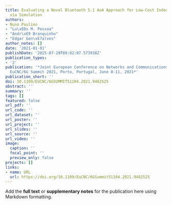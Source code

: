 ```yaml
---
title: Evaluating a Novel Bluetooth 5.1 AoA Approach for Low-Cost Indoor Vehicle Tracking
  via Simulation
authors:
- Nuno Paulino
- "Lu\xEDs M. Pessoa"
- "Andr\xE9 Branquinho"
- "Edgar Gon\xE7alves"
author_notes: []
date: '2021-01-01'
publishDate: '2025-07-29T09:02:07.573938Z'
publication_types:
- '2'
publication: '*Joint European Conference on Networks and Communications & 6G Summit,
  EuCNC/6G Summit 2021, Porto, Portugal, June 8-11, 2021*'
publication_short: ''
doi: 10.1109/EUCNC/6GSUMMIT51104.2021.9482525
abstract: ''
summary: ''
tags: []
featured: false
url_pdf: ''
url_code: ''
url_dataset: ''
url_poster: ''
url_project: ''
url_slides: ''
url_source: ''
url_video: ''
image:
  caption: ''
  focal_point: ''
  preview_only: false
projects: []
links:
- name: URL
  url: https://doi.org/10.1109/EuCNC/6GSummit51104.2021.9482525
---
```


Add the **full text** or **supplementary notes** for the publication here using Markdown formatting.
